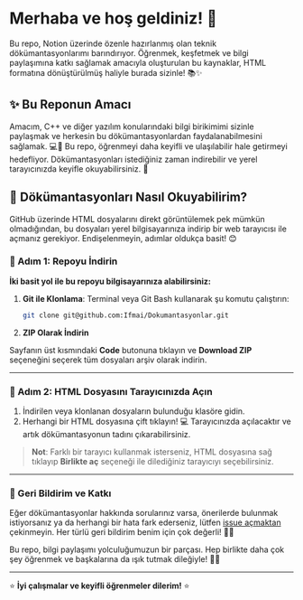 
# Merhaba ve hoş geldiniz! 🎉 
Bu repo, Notion üzerinde özenle hazırlanmış olan teknik dökümantasyonlarımı barındırıyor. Öğrenmek, keşfetmek ve bilgi paylaşımına katkı sağlamak amacıyla oluşturulan bu kaynaklar, HTML formatına dönüştürülmüş haliyle burada sizinle! 📚✨

## ✨ Bu Reponun Amacı

Amacım, C++ ve diğer yazılım konularındaki bilgi birikimimi sizinle paylaşmak ve herkesin bu dökümantasyonlardan faydalanabilmesini sağlamak. 💻📖 Bu repo, öğrenmeyi daha keyifli ve ulaşılabilir hale getirmeyi hedefliyor. Dökümantasyonları istediğiniz zaman indirebilir ve yerel tarayıcınızda keyifle okuyabilirsiniz. 🎨

## 📖 Dökümantasyonları Nasıl Okuyabilirim?

GitHub üzerinde HTML dosyalarını direkt görüntülemek pek mümkün olmadığından, bu dosyaları yerel bilgisayarınıza indirip bir web tarayıcısı ile açmanız gerekiyor. Endişelenmeyin, adımlar oldukça basit! 😊

### 🚀 Adım 1: Repoyu İndirin

**İki basit yol ile bu repoyu bilgisayarınıza alabilirsiniz:**

1. **Git ile Klonlama**: Terminal veya Git Bash kullanarak şu komutu çalıştırın:
   ```bash
   git clone git@github.com:Ifmai/Dokumantasyonlar.git

2. **ZIP Olarak İndirin**

Sayfanın üst kısmındaki **Code** butonuna tıklayın ve **Download ZIP** seçeneğini seçerek tüm dosyaları arşiv olarak indirin.

---

### 🌟 Adım 2: HTML Dosyasını Tarayıcınızda Açın

1. İndirilen veya klonlanan dosyaların bulunduğu klasöre gidin.
2. Herhangi bir HTML dosyasına çift tıklayın! 💻 Tarayıcınızda açılacaktır ve artık dökümantasyonun tadını çıkarabilirsiniz.

> **Not**: Farklı bir tarayıcı kullanmak isterseniz, HTML dosyasına sağ tıklayıp **Birlikte aç** seçeneği ile dilediğiniz tarayıcıyı seçebilirsiniz.

---

### 💬 Geri Bildirim ve Katkı

Eğer dökümantasyonlar hakkında sorularınız varsa, önerilerde bulunmak istiyorsanız ya da herhangi bir hata fark ederseniz, lütfen [issue açmaktan](https://github.com/Ifmai/Dokumantasyonlar/issues) çekinmeyin. Her türlü geri bildirim benim için çok değerli! 💬🤝

Bu repo, bilgi paylaşımı yolculuğumuzun bir parçası. Hep birlikte daha çok şey öğrenmek ve başkalarına da ışık tutmak dileğiyle! 🌱🚀

---

⭐ **İyi çalışmalar ve keyifli öğrenmeler dilerim!** ⭐
